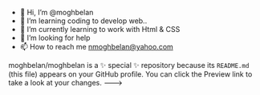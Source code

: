 - 👋 Hi, I’m @moghbelan
- 👀 I’m learning coding to develop web..
- 🌱 I’m currently learning to work with Html & CSS
- 💞️ I’m looking for help
- 📫 How to reach me nmoghbelan@yahoo.com


moghbelan/moghbelan is a ✨ special ✨ repository because its `README.md` (this file) appears on your GitHub profile.
You can click the Preview link to take a look at your changes.
--->
